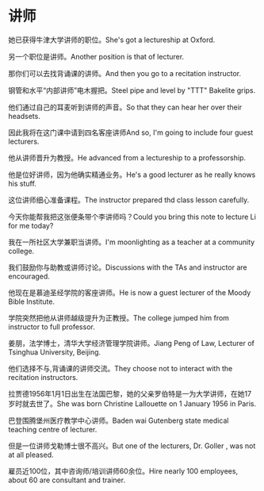 # 讲师

<p><span class="chinese">她已获得牛津大学讲师的职位。</span><span class="english">She's got a lectureship at Oxford.</span></p>

<p><span class="chinese">另一个职位是讲师。</span><span class="english">Another position is that of lecturer.</span></p>

<p><span class="chinese">那你们可以去找背诵课的讲师。</span><span class="english">And then you go to a recitation instructor.</span></p>

<p><span class="chinese">钢管和水平“内部讲师”电木握把。</span><span class="english">Steel pipe and level by "TTT" Bakelite grips.</span></p>

<p><span class="chinese">他们通过自己的耳麦听到讲师的声音。</span><span class="english">So that they can hear her over their headsets.</span></p>

<p><span class="chinese">因此我将在这门课中请到四名客座讲师</span><span class="english">And so, I'm going to include four guest lecturers.</span></p>

<p><span class="chinese">他从讲师晋升为教授。</span><span class="english">He advanced from a lectureship to a professorship.</span></p>

<p><span class="chinese">他是位好讲师，因为他确实精通业务。</span><span class="english">He's a good lecturer as he really knows his stuff.</span></p>

<p><span class="chinese">这位讲师细心准备课程。</span><span class="english">The instructor prepared thd class lesson carefully.</span></p>

<p><span class="chinese">今天你能帮我把这张便条带个李讲师吗？</span><span class="english">Could you bring this note to lecture Li for me today?</span></p>

<p><span class="chinese">我在一所社区大学兼职当讲师。</span><span class="english">I'm moonlighting as a teacher at a community college.</span></p>

<p><span class="chinese">我们鼓励你与助教或讲师讨论。</span><span class="english">Discussions with the TAs and instructor are encouraged.</span></p>

<p><span class="chinese">他现在是慕迪圣经学院的客座讲师。</span><span class="english">He is now a guest lecturer of the Moody Bible Institute.</span></p>

<p><span class="chinese">学院突然把他从讲师越级提升为正教授。</span><span class="english">The college jumped him from instructor to full professor.</span></p>

<p><span class="chinese">姜朋，法学博士，清华大学经济管理学院讲师。</span><span class="english">Jiang Peng of Law, Lecturer of Tsinghua University, Beijing.</span></p>

<p><span class="chinese">他们选择不与,背诵课的讲师交流。</span><span class="english">They choose not to interact with the recitation instructors.</span></p>

<p><span class="chinese">拉贾德1956年1月1日出生在法国巴黎，她的父亲罗伯特是一为大学讲师，在她17岁时就去世了。</span><span class="english">She was born Christine Lallouette on 1 January 1956 in Paris.</span></p>

<p><span class="chinese">巴登围腾堡州医疗教学中心讲师。</span><span class="english">Baden wai Gutenberg state medical teaching centre of lecturer.</span></p>

<p><span class="chinese">但是一位讲师戈勒博士很不高兴。</span><span class="english">But one of the lecturers, Dr. Goller , was not at all pleased.</span></p>

<p><span class="chinese">雇员近100位，其中咨询师/培训讲师60余位。</span><span class="english">Hire nearly 100 employees, about 60 are consultant and trainer.</span></p>

